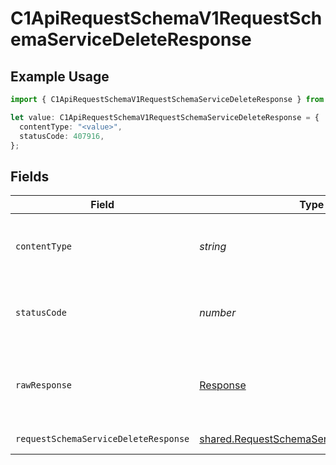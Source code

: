 # C1ApiRequestSchemaV1RequestSchemaServiceDeleteResponse

## Example Usage

```typescript
import { C1ApiRequestSchemaV1RequestSchemaServiceDeleteResponse } from "conductorone-sdk-typescript/sdk/models/operations";

let value: C1ApiRequestSchemaV1RequestSchemaServiceDeleteResponse = {
  contentType: "<value>",
  statusCode: 407916,
};
```

## Fields

| Field                                                                                                         | Type                                                                                                          | Required                                                                                                      | Description                                                                                                   |
| ------------------------------------------------------------------------------------------------------------- | ------------------------------------------------------------------------------------------------------------- | ------------------------------------------------------------------------------------------------------------- | ------------------------------------------------------------------------------------------------------------- |
| `contentType`                                                                                                 | *string*                                                                                                      | :heavy_check_mark:                                                                                            | HTTP response content type for this operation                                                                 |
| `statusCode`                                                                                                  | *number*                                                                                                      | :heavy_check_mark:                                                                                            | HTTP response status code for this operation                                                                  |
| `rawResponse`                                                                                                 | [Response](https://developer.mozilla.org/en-US/docs/Web/API/Response)                                         | :heavy_check_mark:                                                                                            | Raw HTTP response; suitable for custom response parsing                                                       |
| `requestSchemaServiceDeleteResponse`                                                                          | [shared.RequestSchemaServiceDeleteResponse](../../../sdk/models/shared/requestschemaservicedeleteresponse.md) | :heavy_minus_sign:                                                                                            | Successful response                                                                                           |